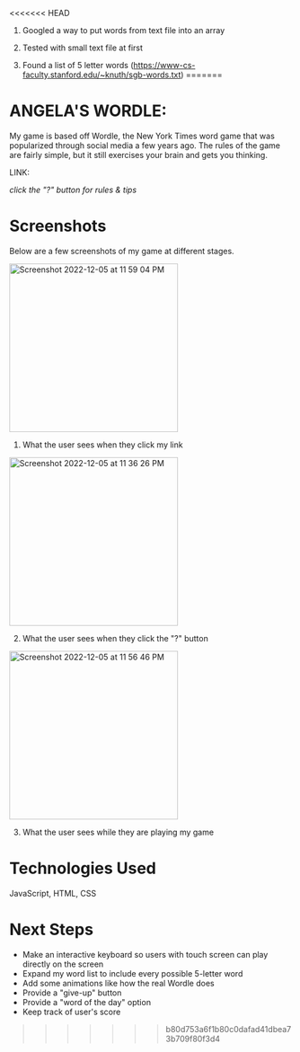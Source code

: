 <<<<<<< HEAD
1. Googled a way to put words from text file into an array

2. Tested with small text file at first 

3. Found a list of 5 letter words (https://www-cs-faculty.stanford.edu/~knuth/sgb-words.txt)
=======
# ANGELA'S WORDLE: 

My game is based off Wordle, the New York Times word game that was popularized through social media a few years ago. The rules of the game are fairly simple, but it still exercises your brain and gets you thinking. 

LINK:

*click the "?" button for rules & tips*

# Screenshots
Below are a few screenshots of my game at different stages. 

<img width="300" alt="Screenshot 2022-12-05 at 11 59 04 PM" src="https://user-images.githubusercontent.com/117434437/205820054-dc9e201e-539d-4006-8a19-b45595cd5b2f.png">

1. What the user sees when they click my link
  
<img width="300" alt="Screenshot 2022-12-05 at 11 36 26 PM" src="https://user-images.githubusercontent.com/117434437/205819039-33c70440-41b3-463a-9b6d-cadca39fa3ac.png">

2. What the user sees when they click the "?" button

<img width="300" alt="Screenshot 2022-12-05 at 11 56 46 PM" src="https://user-images.githubusercontent.com/117434437/205819668-79ad11fd-b477-4418-8b92-9bebcf8b143c.png">

3. What the user sees while they are playing my game

# Technologies Used
JavaScript, HTML, CSS
 
# Next Steps
- Make an interactive keyboard so users with touch screen can play directly on the screen
- Expand my word list to include every possible 5-letter word
- Add some animations like how the real Wordle does
- Provide a "give-up" button
- Provide a "word of the day" option
- Keep track of user's score
>>>>>>> b80d753a6f1b80c0dafad41dbea73b709f80f3d4

